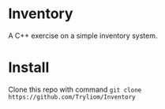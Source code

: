 # Inventory

A C++ exercise on a simple inventory system.

# Install

Clone this repo with command `git clone https://github.com/Tryliom/Inventory`